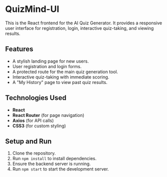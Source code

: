 # QuizMind-UI

This is the React frontend for the AI Quiz Generator. It provides a responsive user interface for registration, login, interactive quiz-taking, and viewing results.

## Features

- A stylish landing page for new users.
- User registration and login forms.
- A protected route for the main quiz generation tool.
- Interactive quiz-taking with immediate scoring.
- A "My History" page to view past quiz results.

## Technologies Used

- **React**
- **React Router** (for page navigation)
- **Axios** (for API calls)
- **CSS3** (for custom styling)

## Setup and Run

1.  Clone the repository.
2.  Run `npm install` to install dependencies.
3.  Ensure the backend server is running.
4.  Run `npm start` to start the development server.